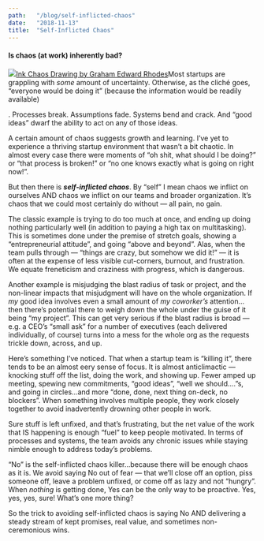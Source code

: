 ```yaml
---
path:	"/blog/self-inflicted-chaos"
date:	"2018-11-13"
title:	"Self-Inflicted Chaos"
---
```


#### Is chaos (at work) inherently bad?

![](/images/1*0srJKAT0SDN1qBlMT3vGrw.png)[Ink Chaos Drawing by Graham Edward Rhodes](https://www.saatchiart.com/grahamrhodes "Graham Edward Rhodes\'s homepage")Most startups are grappling with *some* amount of uncertainty. Otherwise, as the cliché goes, “everyone would be doing it” (because the information would be readily available)

. Processes break. Assumptions fade. Systems bend and crack. And “good ideas” dwarf the ability to act on any of those ideas.

A certain amount of chaos suggests growth and learning. I’ve yet to experience a thriving startup environment that wasn’t a bit chaotic. In almost every case there were moments of “oh shit, what should I be doing?” or “that process is broken!” or “no one knows exactly what is going on right now!”.

But then there is ***self-inflicted chaos***. By “self” I mean chaos we inflict on ourselves AND chaos we inflict on our teams and broader organization. It’s chaos that we could most certainly do without — all pain, no gain.

The classic example is trying to do too much at once, and ending up doing nothing particularly well (in addition to paying a high tax on multitasking). This is sometimes done under the premise of stretch goals, showing a “entrepreneurial attitude”, and going “above and beyond”. Alas, when the team pulls through — “things are crazy, but somehow we did it!” — it is often at the expense of less visible cut-corners, burnout, and frustration. We equate freneticism and craziness with progress, which is dangerous.

Another example is misjudging the blast radius of task or project, and the non-linear impacts that misjudgment will have on the whole organization. If *my* good idea involves even a small amount of *my coworker’s* attention…then there’s potential there to weigh down the whole under the guise of it being “my project”. This can get very serious if the blast radius is broad — e.g. a CEO’s “small ask” for a number of executives (each delivered individually, of course) turns into a mess for the whole org as the requests trickle down, across, and up.

Here’s something I’ve noticed. That when a startup team is “killing it”, there tends to be an almost eery sense of focus. It is almost anticlimactic — knocking stuff off the list, doing the work, and showing up. Fewer amped up meeting, spewing new commitments, “good ideas”, “well we should….”s, and going in circles…and more “done, done, next thing on-deck, no blockers”. When something involves multiple people, they work closely together to avoid inadvertently drowning other people in work.

Sure stuff is left unfixed, and that’s frustrating, but the net value of the work that IS happening is enough “fuel” to keep people motivated. In terms of processes and systems, the team avoids any chronic issues while staying nimble enough to address today’s problems.

“No” is the self-inflicted chaos killer…because there will be enough chaos as it is. We avoid saying No out of fear — that we’ll close off an option, piss someone off, leave a problem unfixed, or come off as lazy and not “hungry”. When *nothing* is getting done, Yes can be the only way to be proactive. Yes, yes, yes, sure! What’s one more thing?

So the trick to avoiding self-inflicted chaos is saying No AND delivering a steady stream of kept promises, real value, and sometimes non-ceremonious wins.

